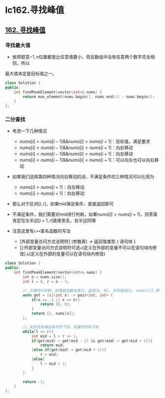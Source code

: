 # lc162.寻找峰值




## [162. 寻找峰值](https://leetcode-cn.com/problems/find-peak-element/)

### 寻找最大值

+ 依照题意$-1,n$位置都是比任意值要小，而且数组中没有任意两个数字完全相同，所以

最大值肯定是目标值之一。

``` cpp
class Solution {
public:
    int findPeakElement(vector<int>& nums) {
        return max_element(nums.begin(), nums.end()) - nums.begin();
    }
};
```

### 二分查找

+ 考虑一下几种情况
  + $nums[i] > nums[i - 1] \&\& nums[i] > nums[i + 1]$：目标值，满足要求
  + $nums[i] > nums[i - 1] \&\& nums[i] < nums[i + 1]$：向右移动
  + $nums[i] < nums[i - 1] \&\& nums[i] > nums[i + 1]$：向左移动
  + $nums[i] < nums[i - 1] \&\& nums[i] < nums[i + 1]$：可以向左也可以向右移动
+ 如果我们选择第四种情况向右移动的话，不满足条件的三种情况可以化简为
  + $nums[i] > nums[i + 1]$：向左移动
  + $nums[i] > nums[i + 1]$：向右移动

+ 那么对于区间$[l, r]$，如果$mid$满足条件，直接返回即可
+ 不满足条件，我们需要对$mid$进行判断，如果$nums[i] > nums[i + 1]$，则答案肯定在左半边$[i + 1, r]$直接舍去，右半边同理

+ 注意这里有`c++`匿名函数的写法
  + [外部变量访问方式说明符] (参数表) -> 返回值类型
    {
      语句块
    }
  + []:外部变量访问方式说明符可选`=`(定义在外部的变量不可以在语句块内修改),`&`(定义在外部的变量可以在语句块内修改)

``` cpp
class Solution {
public:
    int findPeakElement(vector<int>& nums) {
        int n = nums.size();
        int l = 0, r = n - 1;

        // 方便进行判断，如果超出数组索引，返回{0, 0}, 否则返回{1, nums[i]},那么超出索引肯定小于索引内的数
        auto get = [&](int x) -> pair<int, int> {
            if(x == -1 || x == n){
                return {0, 0};
            }
            return {1, nums[x]};
        };

        // 肯定会有满足条件的下标，则遍历所有下标
        while(l <= r){
            int mid = l + r >> 1;
            if(get(mid) > get(mid - 1) && get(mid) > get(mid + 1)){
                return mid;
            }else if(get(mid) > get(mid + 1)){
                r = mid;
            }else{
                l = mid + 1;
            }
        }

        return -1;
    }
};
```


